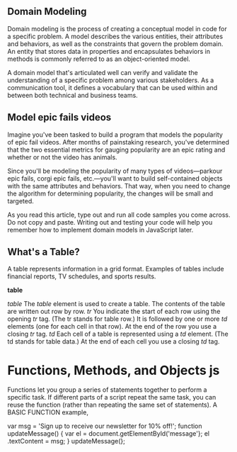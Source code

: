 ## Domain Modeling
Domain modeling is the process of creating a conceptual model in code for a specific problem. A model describes the various entities, their attributes and behaviors, as well as the constraints that govern the problem domain. An entity that stores data in properties and encapsulates behaviors in methods is commonly referred to as an object-oriented model.

A domain model that's articulated well can verify and validate the understanding of a specific problem among various stakeholders. As a communication tool, it defines a vocabulary that can be used within and between both technical and business teams.

## Model epic fails videos
Imagine you've been tasked to build a program that models the popularity of epic fail videos. After months of painstaking research, you've determined that the two essential metrics for gauging popularity are an epic rating and whether or not the video has animals.

Since you'll be modeling the popularity of many types of videos—parkour epic fails, corgi epic fails, etc.—you'll want to build self-contained objects with the same attributes and behaviors. That way, when you need to change the algorithm for determining popularity, the changes will be small and targeted.

As you read this article, type out and run all code samples you come across. Do not copy and paste. Writing out and testing your code will help you remember how to implement domain models in JavaScript later.

## What's a Table?
A table represents information in a grid format.
Examples of tables include financial reports, TV
schedules, and sports results.

**table**

_table_
The _table_ element is used to create a table. The contents of the table are written out row by row.
_tr_
You indicate the start of each row using the opening _tr_ tag. (The tr stands for table row.) It is followed by one or more _td_ elements (one for each cell in that row). At the end of the row you use a closing _tr_ tag.
 _td_
Each cell of a table is represented using a _td_ element. (The td stands for table data.) At the end of each cell you use a closing _td_ tag.


# Functions, Methods, and Objects js

Functions let you group a series of statements together to perform a specific task. If different parts of a script repeat the same task, you can reuse the function (rather than repeating the same set of statements). 
A BASIC FUNCTION example, 


var msg = 'Sign up to receive our newsletter for 10% off!';
function updateMessage() {
var el = document.getElementByld('message'};
el .textContent = msg;
}
updateMessage(};
